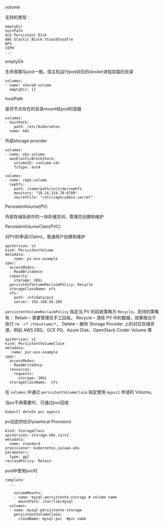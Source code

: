 volume

支持的类型：

```
emptyDir
hostPath
GCE Persistent Disk
AWS Elastic Block Stoasdfasdfre
NFS
CEPH
...
```



emptyDir

生命周期与pod一致。宿主机运行pod对应的docker进程挂载的目录

```
volumes:
- name: shared-volume
  emptyDir: {}
```



hostPath

是将节点存在的目录mount给pod的容器

```
volumes:
- hostPath:
    path: /etc/kubernetes
  name: k8s
```



外部storage provider

```
volumes:
- name: ebs-volume
  awsElasticBlockStore:
    volumeID: <volume-id>
    fsType: ext4
```



```
volumes:
- name: ceph-volume
  cephfs:
    path: /some/path/in/side/cephfs
    monitors: "10.16.154.78:6789"
    secretFile: "/etc/ceph/admin.secret"
```



PersistenVolume(PV)

外部存储系统中的一块存储空间，管理员创建和维护

PersistenVolumeClain(PVC)

对PV的申请(Claim)。普通用户创建和维护

```
apiVersion: v1
kind: PersistentVolume
metadata:
    name: pv-evs-example
spec:
  accessModes:
  - ReadWriteOnce
  capacity:
    storage: 10Gi
  persistentVolumeReclaimPolicy: Recycle
  storageClassName: nfs
  nfs:
    path: /nfsdata/pv1
    server: 192.168.56.105
```



 `persistentVolumeReclaimPolicy` 指定当 PV 的回收策略为 `Recycle`，支持的策略有：
Retain – 需要管理员手工回收。
Recycle – 清除 PV 中的数据，效果相当于执行 `rm -rf /thevolume/*`。
Delete – 删除 Storage Provider 上的对应存储资源，例如 AWS EBS、GCE PD、Azure Disk、OpenStack Cinder Volume 等



```
apiVersion: v1
kind: PersistentVolumeClaim
metadata:
   name: pvc-evs-example
spec:
  accessModes:
  - ReadWriteOnce
  resources:
    requests:
      storage: 10Gi
  storageClassName:  nfs
```



在 `volumes` 中通过 `persistentVolumeClaim` 指定使用 `mypvc1` 申请的 Volume。



当pv不再需要时，可通过pvc回收

```
kubectl delete pvc mypvc1
```



pv动态供给(Dynamical Provision)

```
kind: StorageClass
apiVersion: storage.k8s.io/v1
metadata:
  name: standard
provisioner: kubernetes.io/aws-ebs
parameters:
  type: gp2
reclaimPolicy: Retain
```





pod中使用pvc时

```
template:
  ...
  
    volumeMounts:
    - name: mysql-persistente-storage # volume name
      mountPath: /var/lib/mysql
  volumes:
  - name: mysql-persistente-storage
    persistentVolumeClaim:
      claimName: mysql-pvc  #pvc name
```

